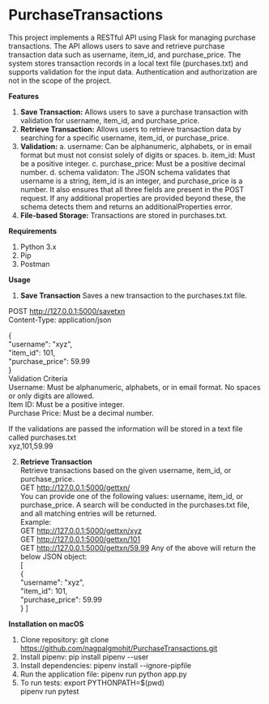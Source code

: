 # PurchaseTransactions
This project implements a RESTful API using Flask for managing purchase transactions. The API allows users to save and retrieve purchase transaction data such as username, item_id, and purchase_price. The system stores transaction records in a local text file (purchases.txt) and supports validation for the input data. Authentication and authorization are not in the scope of the project.

**Features**
1. **Save Transaction:** Allows users to save a purchase transaction with validation for username, item_id, and purchase_price.
2. **Retrieve Transaction:** Allows users to retrieve transaction data by searching for a specific username, item_id, or purchase_price.
3. **Validation:**
a. username: Can be alphanumeric, alphabets, or in email format but must not consist solely of digits or spaces.
b. item_id: Must be a positive integer.
c. purchase_price: Must be a positive decimal number.
d. schema validaton: The JSON schema validates that username is a string, item_id is an integer, and purchase_price is a number. It also ensures that all three fields are present in the POST request. If any additional properties are provided beyond these, the schema detects them and returns an additionalProperties error.
5. **File-based Storage:** Transactions are stored in purchases.txt.

**Requirements**
1. Python 3.x
2. Pip
3. Postman

**Usage**
1. **Save Transaction**
Saves a new transaction to the purchases.txt file.

POST http://127.0.0.1:5000/savetxn  
Content-Type: application/json  

{  
    "username": "xyz",  
    "item_id": 101,  
    "purchase_price": 59.99  
}  
Validation Criteria  
Username: Must be alphanumeric, alphabets, or in email format. No spaces or only digits are allowed.  
Item ID: Must be a positive integer.  
Purchase Price: Must be a decimal number.  

If the validations are passed the information will be stored in a text file called purchases.txt  
xyz,101,59.99  

2. **Retrieve Transaction**  
Retrieve transactions based on the given username, item_id, or purchase_price.  
GET http://127.0.0.1:5000/gettxn/<value>  
You can provide one of the following values: username, item_id, or purchase_price. A search will be conducted in the purchases.txt file, and all matching entries will be returned.  
Example:  
GET http://127.0.0.1:5000/gettxn/xyz  
GET http://127.0.0.1:5000/gettxn/101  
GET http://127.0.0.1:5000/gettxn/59.99
Any of the above will return the below JSON object:  
[  
{  
    "username": "xyz",  
    "item_id": 101,  
    "purchase_price": 59.99  
} 
]  

**Installation on macOS**
1. Clone repository: git clone https://github.com/nagpalgmohit/PurchaseTransactions.git
2. Install pipenv: pip install pipenv --user
3. Install dependencies: pipenv install --ignore-pipfile
4. Run the application file: pipenv run python app.py
5. To run tests: export PYTHONPATH=$(pwd)  
pipenv run pytest



